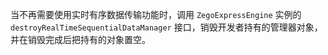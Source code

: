 当不再需要使用实时有序数据传输功能时，调用 `ZegoExpressEngine` 实例的 `destroyRealTimeSequentialDataManager` 接口，销毁开发者持有的管理器对象，并在销毁完成后把持有的对象置空。





